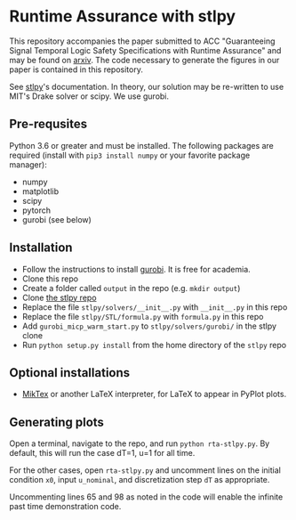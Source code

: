 # Runtime Assurance with stlpy

This repository accompanies the paper submitted to ACC "Guaranteeing Signal Temporal Logic Safety Specifications with
Runtime Assurance" and may be found on [arxiv](https://arxiv.org/). The code necessary to generate the figures in our paper is contained in this repository.

See [stlpy](https://stlpy.readthedocs.io/en/latest/)'s documentation. In theory, our solution may be re-written to use MIT's Drake solver or scipy. We use gurobi.

## Pre-requsites
Python 3.6 or greater and must be installed.
The following packages are required (install with `pip3 install numpy` or your favorite package manager):
- numpy
- matplotlib
- scipy
- pytorch
- gurobi (see below)

## Installation
- Follow the instructions to install [gurobi](https://www.gurobi.com/downloads/free-academic-license/). It is free for academia.
- Clone this repo
- Create a folder called `output` in the repo (e.g. `mkdir output`)
- Clone [the stlpy repo](https://github.com/vincekurtz/stlpy)
- Replace the file `stlpy/solvers/__init__.py` with `__init__.py` in this repo
- Replace the file `stlpy/STL/formula.py` with `formula.py` in this repo
- Add `gurobi_micp_warm_start.py` to `stlpy/solvers/gurobi/` in the stlpy clone
- Run `python setup.py install` from the home directory of the `stlpy` repo

## Optional installations
- [MikTex](https://miktex.org/) or another LaTeX interpreter, for LaTeX to appear in PyPlot plots.

## Generating plots

Open a terminal, navigate to the repo, and run `python rta-stlpy.py`. By default, this will run the case dT=1, u=1 for all time.

For the other cases, open `rta-stlpy.py` and uncomment lines on the initial condition `x0`, input `u_nominal`, and discretization step `dT` as appropriate.

Uncommenting lines 65 and 98 as noted in the code will enable the infinite past time demonstration code.